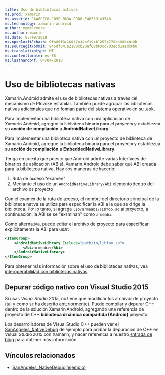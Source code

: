 ```yaml
---
title: Uso de bibliotecas nativas
ms.prod: xamarin
ms.assetid: 7AA6CEC8-C09E-BBDA-FDD6-E40559143548
ms.technology: xamarin-android
author: mgmclemore
ms.author: mamcle
ms.date: 03/09/2018
ms.openlocfilehash: 0fa66f3a16047c18af19cb7257c778b498bc0c9b
ms.sourcegitcommit: 945df041e2180cb20af08b83cc703ecd1aedc6b0
ms.translationtype: MT
ms.contentlocale: es-ES
ms.lasthandoff: 04/04/2018
---
```

# <a name="using-native-libraries"></a>Uso de bibliotecas nativas

Xamarin.Android admite el uso de bibliotecas nativas a través del mecanismo de PInvoke estándar. También puede agrupar las bibliotecas nativas adicionales que no forman parte del sistema operativo en su .apk.

Para implementar una biblioteca nativa con una aplicación de Xamarin.Android, agregue la biblioteca binaria para el proyecto y establezca su **acción de compilación** a **AndroidNativeLibrary**.

Para implementar una biblioteca nativa con un proyecto de biblioteca de Xamarin.Android, agregue la biblioteca binaria para el proyecto y establezca su **acción de compilación** a **EmbeddedNativeLibrary**.

Tenga en cuenta que puesto que Android admite varias Interfaces de binarios de aplicación (ABIs), Xamarin.Android debe saber qué ABI creada para la biblioteca nativa.
Hay dos maneras de hacerlo:

1.  Ruta de acceso "examen"
1.  Mediante el uso de un `AndroidNativeLibrary/Abi` elemento dentro del archivo de proyecto


Con el examen de la ruta de acceso, el nombre del directorio principal de la biblioteca nativa se utiliza para especificar la ABI a la que se dirige la biblioteca. Por lo tanto, si agrega `lib/armeabi/libfoo.so` al proyecto, a continuación, la ABI se se "examinan" como `armeabi`.

Como alternativa, puede editar el archivo de proyecto para especificar explícitamente la ABI para usar:

```xml
<ItemGroup>
    <AndroidNativeLibrary Include="path/to/libfoo.so">
        <Abi>armeabi</Abi>
    </AndroidNativeLibrary>
</ItemGroup>
```

Para obtener más información sobre el uso de bibliotecas nativas, vea [interoperabilidad con bibliotecas nativas](http://www.mono-project.com/docs/advanced/pinvoke/).

## <a name="debugging-native-code-with-visual-studio-2015"></a>Depurar código nativo con Visual Studio 2015

Si usas *Visual Studio 2015*, no tiene que modificar los archivos de proyecto (tal y como se ha descrito anteriormente).
Puede compilar y depurar C++ dentro de la solución Xamarin.Android, agregando una referencia de proyecto de C++ **biblioteca dinámica compartida (Android)** proyecto.

Los desarrolladores de Visual Studio C++ pueden ver el [SanAngeles_NativeDebug](https://developer.xamarin.com/samples/monodroid/SanAngeles_NDK/) de ejemplo para probar la depuración de C++ en Visual Studio 2015 con Xamarin; y hacer referencia a nuestro [entrada de blog](https://blog.xamarin.com/build-and-debug-c-libraries-in-xamarin-android-apps-with-visual-studio-2015/) para obtener más información.



## <a name="related-links"></a>Vínculos relacionados

- [SanAngeles_NativeDebug (ejemplo)](https://developer.xamarin.com/samples/monodroid/SanAngeles_NDK/)
